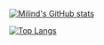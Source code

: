 [![Milind's GitHub stats](https://github-readme-stats.vercel.app/api?username=milindmadhukar&count_private=true&show_icons=true&theme=radical)](https://github.com/milindmadhukar/github-readme-stats)

[![Top Langs](https://github-readme-stats.vercel.app/api/top-langs/?username=milindmadhukar&count_private=true&theme=radical&hide=HTML,TeX,VimScript)](https://github.com/anuraghazra/github-readme-stats)

<!--
**milindmadhukar/milindmadhukar** is a ✨ _special_ ✨ repository because its `README.md` (this file) appears on your GitHub profile.

Here are some ideas to get you started:

- 🔭 I’m currently working on ...
- 🌱 I’m currently learning ...
- 👯 I’m looking to collaborate on ...
- 🤔 I’m looking for help with ...
- 💬 Ask me about ...
- 📫 How to reach me: ...
- 😄 Pronouns: ...
- ⚡ Fun fact: ...
-->
